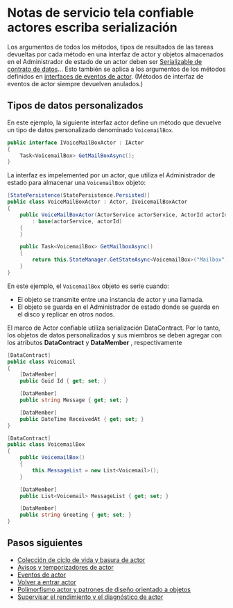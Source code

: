 <properties
   pageTitle="Notas actores confiables actor escriba serialización | Microsoft Azure"
   description="Describe los requisitos básicos para definir clases serializables que se pueden usar para definir los Estados de servicio tela fiable actores e interfaces"
   services="service-fabric"
   documentationCenter=".net"
   authors="vturecek"
   manager="timlt"
   editor=""/>

<tags
   ms.service="service-fabric"
   ms.devlang="dotnet"
   ms.topic="article"
   ms.tgt_pltfrm="NA"
   ms.workload="NA"
   ms.date="10/19/2016"
   ms.author="vturecek"/>

# <a name="notes-on-service-fabric-reliable-actors-type-serialization"></a>Notas de servicio tela confiable actores escriba serialización


Los argumentos de todos los métodos, tipos de resultados de las tareas devueltas por cada método en una interfaz de actor y objetos almacenados en el Administrador de estado de un actor deben ser [Serializable de contrato de datos](https://msdn.microsoft.com/library/ms731923.aspx)... Esto también se aplica a los argumentos de los métodos definidos en [interfaces de eventos de actor](service-fabric-reliable-actors-events.md#actor-events). (Métodos de interfaz de eventos de actor siempre devuelven anulados.)

## <a name="custom-data-types"></a>Tipos de datos personalizados

En este ejemplo, la siguiente interfaz actor define un método que devuelve un tipo de datos personalizado denominado `VoicemailBox`.

```csharp
public interface IVoiceMailBoxActor : IActor
{
    Task<VoicemailBox> GetMailBoxAsync();
}
```

La interfaz es impelemented por un actor, que utiliza el Administrador de estado para almacenar una `VoicemailBox` objeto:

```csharp
[StatePersistence(StatePersistence.Persisted)]
public class VoiceMailBoxActor : Actor, IVoicemailBoxActor
{
    public VoiceMailBoxActor(ActorService actorService, ActorId actorId)
        : base(actorService, actorId)
    {
    }

    public Task<VoicemailBox> GetMailboxAsync()
    {
        return this.StateManager.GetStateAsync<VoicemailBox>("Mailbox");
    }
}

```

En este ejemplo, el `VoicemailBox` objeto es serie cuando:
 - El objeto se transmite entre una instancia de actor y una llamada.
 - El objeto se guarda en el Administrador de estado donde se guarda en el disco y replicar en otros nodos.
 
El marco de Actor confiable utiliza serialización DataContract. Por lo tanto, los objetos de datos personalizados y sus miembros se deben agregar con los atributos **DataContract** y **DataMember** , respectivamente

```csharp
[DataContract]
public class Voicemail
{
    [DataMember]
    public Guid Id { get; set; }

    [DataMember]
    public string Message { get; set; }

    [DataMember]
    public DateTime ReceivedAt { get; set; }
}
```

```csharp
[DataContract]
public class VoicemailBox
{
    public VoicemailBox()
    {
        this.MessageList = new List<Voicemail>();
    }

    [DataMember]
    public List<Voicemail> MessageList { get; set; }

    [DataMember]
    public string Greeting { get; set; }
}
```

## <a name="next-steps"></a>Pasos siguientes
 - [Colección de ciclo de vida y basura de actor](service-fabric-reliable-actors-lifecycle.md)
 - [Avisos y temporizadores de actor](service-fabric-reliable-actors-timers-reminders.md)
 - [Eventos de actor](service-fabric-reliable-actors-events.md)
 - [Volver a entrar actor](service-fabric-reliable-actors-reentrancy.md)
 - [Polimorfismo actor y patrones de diseño orientado a objetos](service-fabric-reliable-actors-polymorphism.md)
 - [Supervisar el rendimiento y el diagnóstico de actor](service-fabric-reliable-actors-diagnostics.md)
